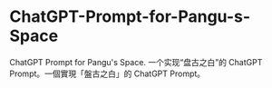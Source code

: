 # ChatGPT-Prompt-for-Pangu-s-Space
ChatGPT Prompt for Pangu's Space. 一个实现“盘古之白”的 ChatGPT Prompt。一個實現「盤古之白」的 ChatGPT Prompt。

